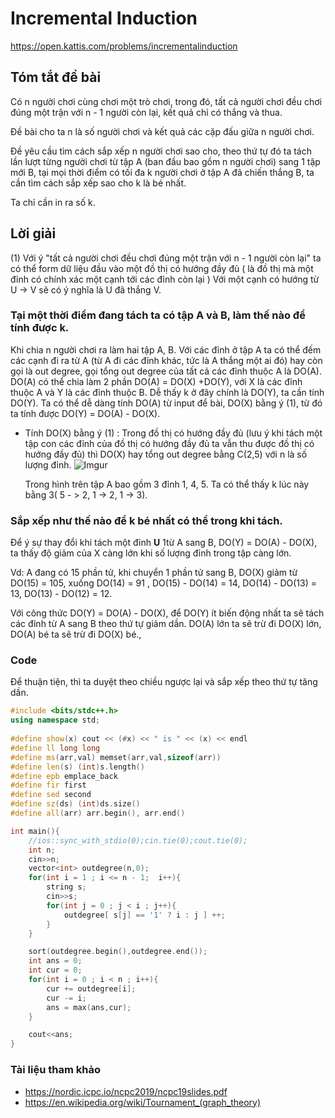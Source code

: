 # Incremental Induction
https://open.kattis.com/problems/incrementalinduction

## Tóm tắt đề bài

Có n người chơi cùng chơi một trò chơi, trong đó, tất cả người chơi đều chơi đúng một trận với n - 1 người còn lại, kết quả chỉ có thắng và thua.

Đề bài cho ta n là số người chơi và kết quả các cặp đấu giữa n người chơi.

Đề yêu cầu tìm cách sắp xếp n người chơi sao cho, theo thứ tự đó ta tách lần lượt từng người chơi từ tập A (ban đầu bao gồm n người chơi) sang 1 tập mới B, tại mọi thời điểm có tối đa k người chơi ở tập A đã chiến thắng B, ta cần tìm cách sắp xếp sao cho k là bé nhất.

Ta chỉ cần in ra số k.

## Lời giải

(1) Với ý "tất cả người chơi đều chơi đúng một trận với n - 1 người còn lại" ta có thể form dữ liệu đầu vào một đồ thị có hướng đầy đủ ( là đồ thị mà một đỉnh có chính xác một cạnh tới các đỉnh còn lại )
Với một cạnh có hướng từ U -> V sẽ có ý nghĩa là U đã thắng V.

### Tại một thời điểm đang tách ta có tập A và B, làm thế nào để tính được k.

Khi chia n người chơi ra làm hai tập A, B. Với các đỉnh ở tập A ta có thể đếm các cạnh đi ra từ A (từ A đi các đỉnh khác, tức là A thắng một ai đó) hay còn gọi là out degree, gọi tổng out degree của tất cả các đỉnh thuộc A là DO(A). DO(A) có thể chia làm 2 phần DO(A) = DO(X) +DO(Y), với X là các đỉnh thuộc A và Y là các đỉnh thuộc B. Dễ thấy k ở đây chính là DO(Y), ta cần tính DO(Y). Ta có thể dễ dàng tính DO(A) từ input để bài, DO(X) bằng ý (1), từ đó ta tính được DO(Y) = DO(A) - DO(X).

- Tính DO(X) bằng ý (1) : Trong đồ thị có hướng đầy đủ (lưu ý khi tách một tập con các đỉnh của đồ thị có hướng đầy đủ ta vẫn thu được đồ thị có hướng đầy đủ) thì DO(X) hay tổng out degree bằng C(2,5) với n là số lượng đỉnh. ![Imgur](https://i.imgur.com/pFSyS23.png)

  Trong hình trên tập A bao gồm 3 đỉnh 1, 4, 5. Ta có thể thấy k lúc này bằng 3( 5 - > 2, 1 -> 2, 1 -> 3). 

### Sắp xếp như thế nào để k bé nhất có thể trong khi tách.

Để ý sự thay đổi khi tách một đỉnh **U** 1từ A sang B, DO(Y) = DO(A) - DO(X), ta thấy độ giảm của X càng lớn khi số lượng đỉnh trong tập càng lớn.

Vd: A đang có 15 phần tử, khi chuyển 1 phần tử sang B, DO(X) giảm từ DO(15) = 105, xuống DO(14) =  91 , DO(15) - DO(14) = 14, DO(14) - DO(13) = 13,  DO(13) - DO(12) = 12.

Với công thức  DO(Y) = DO(A) - DO(X), để DO(Y) ít biến động nhất ta sẽ tách các đỉnh từ A sang B theo thứ tự giảm dần. DO(A) lớn ta sẽ trừ đi DO(X) lớn, DO(A) bé ta sẽ trừ đi DO(X) bé., 









### Code

Để thuận tiện, thì ta duyệt theo chiều ngược lại và sắp xếp theo thứ tự tăng dần.

```cpp
#include <bits/stdc++.h>
using namespace std;
 
#define show(x) cout << (#x) << " is " << (x) << endl
#define ll long long
#define ms(arr,val) memset(arr,val,sizeof(arr))
#define len(s) (int)s.length()
#define epb emplace_back
#define fir first
#define sed second
#define sz(ds) (int)ds.size()
#define all(arr) arr.begin(), arr.end()

int main(){
    //ios::sync_with_stdio(0);cin.tie(0);cout.tie(0);
    int n;
    cin>>n;
    vector<int> outdegree(n,0);
    for(int i = 1 ; i <= n - 1;  i++){
        string s;
        cin>>s;
        for(int j = 0 ; j < i ; j++){
            outdegree[ s[j] == '1' ? i : j ] ++;
        }
    }

    sort(outdegree.begin(),outdegree.end());
    int ans = 0;
    int cur = 0;
    for(int i = 0 ; i < n ; i++){
        cur += outdegree[i];
        cur -= i;
        ans = max(ans,cur);
    }

    cout<<ans;
}
```





### Tài liệu tham khảo

- https://nordic.icpc.io/ncpc2019/ncpc19slides.pdf
- https://en.wikipedia.org/wiki/Tournament_(graph_theory)
